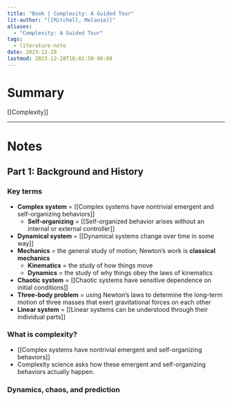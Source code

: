 ```yaml
---
title: "Book | Complexity: A Guided Tour"
lit-author: "[[Mitchell, Melanie]]"
aliases:
  - "Complexity: A Guided Tour"
tags:
  - literature-note
date: 2023-12-28
lastmod: 2023-12-28T18:01:50-08:00
---
```

# Summary

[[Complexity]]

---
# Notes

## Part 1: Background and History

### Key terms
- **Complex system** = [[Complex systems have nontrivial emergent and self-organizing behaviors]]
	- **Self-organizing** = [[Self-organized behavior arises without an internal or external controller]]
- **Dynamical system** = [[Dynamical systems change over time in some way]]
- **Mechanics** = the general study of motion; Newton’s work is **classical mechanics**
	- **Kinematics** = the study of how things move
	- **Dynamics** = the study of why things obey the laws of kinematics
- **Chaotic system** = [[Chaotic systems have sensitive dependence on initial conditions]]
- **Three-body problem** = using Newton’s laws to determine the long-term motion of three masses that exert gravitational forces on each other
- **Linear system** = [[Linear systems can be understood through their individual parts]]

### What is complexity?
- [[Complex systems have nontrivial emergent and self-organizing behaviors]]
- Complexity science asks how these emergent and self-organizing behaviors actually happen.

### Dynamics, chaos, and prediction
